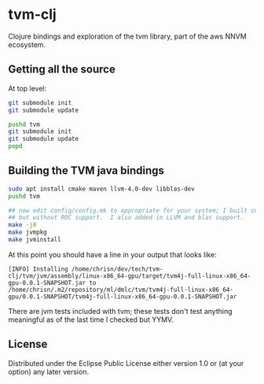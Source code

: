 # tvm-clj

Clojure bindings and exploration of the tvm library, part of the aws NNVM ecosystem.


## Getting all the source

At top level:
```bash
git submodule init
git submodule update

pushd tvm
git submodule init
git submodule update
popd
```

## Building the TVM java bindings

```bash
sudo apt install cmake maven llvm-4.0-dev libblas-dev
pushd tvm

## now edit config/config.mk to appropriate for your system; I built cuda and opencl with cublas support
## but without ROC support.  I also added in LLVM and blas support.
make -j8
make jvmpkg
make jvminstall
```

At this point you should have a line in your output that looks like:

```
[INFO] Installing /home/chrisn/dev/tech/tvm-clj/tvm/jvm/assembly/linux-x86_64-gpu/target/tvm4j-full-linux-x86_64-gpu-0.0.1-SNAPSHOT.jar to /home/chrisn/.m2/repository/ml/dmlc/tvm/tvm4j-full-linux-x86_64-gpu/0.0.1-SNAPSHOT/tvm4j-full-linux-x86_64-gpu-0.0.1-SNAPSHOT.jar
```

There are jvm tests included with tvm; these tests don't test anything meaningful as of the last time I checked but YYMV.


## License


Distributed under the Eclipse Public License either version 1.0 or (at
your option) any later version.
